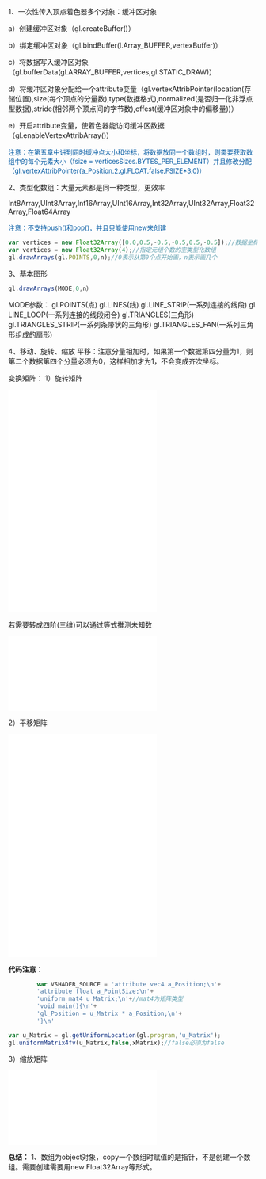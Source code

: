 1、一次性传入顶点着色器多个对象：缓冲区对象

a）创建缓冲区对象（gl.createBuffer()）

b）绑定缓冲区对象（gl.bindBuffer(l.Array\_BUFFER,vertexBuffer)）

c）将数据写入缓冲区对象（gl.bufferData(gl.ARRAY\_BUFFER,vertices,gl.STATIC\_DRAW)）

d）将缓冲区对象分配给一个attribute变量（gl.vertexAttribPointer(location(存储位置),size(每个顶点的分量数),type(数据格式),normalized(是否归一化非浮点型数据),stride(相邻两个顶点间的字节数),offest(缓冲区对象中的偏移量))）

e）开启attribute变量，使着色器能访问缓冲区数据（gl.enableVertexAttribArray()）


<font color="\#4590a3" size="2px">注意：在第五章中讲到同时缓冲点大小和坐标，将数据放同一个数组时，则需要获取数组中的每个元素大小（fsize = verticesSizes.BYTES_PER_ELEMENT）并且修改分配（gl.vertexAttribPointer(a_Position,2,gl.FLOAT,false,FSIZE*3,0)）</font>

2、类型化数组：大量元素都是同一种类型，更效率

Int8Array,UInt8Array,Int16Array,UInt16Array,Int32Array,UInt32Array,Float32Array,Float64Array

<font color="\#4590a3" size="2px">注意：不支持push()和pop()，并且只能使用new来创建</font>

```js
var vertices = new Float32Array([0.0,0.5,-0.5,-0.5,0.5,-0.5]);//数据坐标
var vertices = new Float32Array(4);//指定元组个数的空类型化数组
gl.drawArrays(gl.POINTS,0,n);//0表示从第0个点开始画，n表示画几个
```

3、基本图形

```js
gl.drawArrays(MODE,0,n）
```

MODE参数：
gl.POINTS(点)
gl.LINES(线)
gl.LINE_STRIP(一系列连接的线段)
gl. LINE_LOOP(一系列连接的线段闭合)
gl.TRIANGLES(三角形)
gl.TRIANGLES_STRIP(一系列条带状的三角形)
gl.TRIANGLES_FAN(一系列三角形组成的扇形)

4、移动、旋转、缩放
平移：注意分量相加时，如果第一个数据第四分量为1，则第二个数据第四个分量必须为0，这样相加才为1，不会变成齐次坐标。

变换矩阵：
1）旋转矩阵

![](resources/E0BE65662960A6ABC27BDE15EFE38FCE.pdf)![](resources/B86460D0E29CDFF26BD30D012462AE48.pdf) ![](resources/7278896EFFDCD4417AB96DFFFB46E3E1.pdf) 

若需要转成四阶(三维)可以通过等式推测未知数

![](resources/7D9B4C9182BFD7F86689D367F9D46DC0.pdf)

2）平移矩阵

![](resources/A7CCA576476B6458A50A2FB52387D07F.pdf)![](resources/1FD784CE9FCBDE3019FEBDEB5A741546.pdf)![](resources/A10B8A5E593BA40DAC3E31A5556FF5A3.pdf)

**代码注意：**

```js
		var VSHADER_SOURCE = 'attribute vec4 a_Position;\n'+
		'attribute float a_PointSize;\n'+
		'uniform mat4 u_Matrix;\n'+//mat4为矩阵类型
		'void main(){\n'+
		'gl_Position = u_Matrix * a_Position;\n'+
		'}\n'	
```

```js
var u_Matrix = gl.getUniformLocation(gl.program,'u_Matrix');
gl.uniformMatrix4fv(u_Matrix,false,xMatrix);//false必须为false
```

3）缩放矩阵

![](resources/292AF49E01C7B2493BAD9F377109637B.pdf)





**总结：**
1、数组为object对象，copy一个数组时赋值的是指针，不是创建一个数组。需要创建需要用new Float32Array等形式。

















